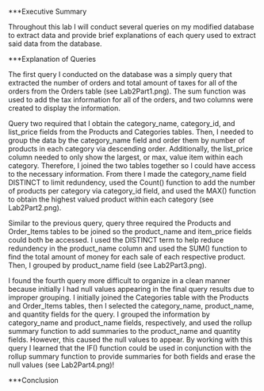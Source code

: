 ***Executive Summary

Throughout this lab I will conduct several queries on my modified database to extract data and provide brief explanations of each query used to extract said data from the database.

***Explanation of Queries

The first query I conducted on the database was a simply query that extracted the number of orders and total amount of taxes for all of the orders from the Orders table (see Lab2Part1.png). The sum function was used to add the tax information for all of the orders, and two columns were created to display the information.

Query two required that I obtain the category_name, category_id, and list_price fields from the Products and Categories tables. Then, I needed to group the data by the category_name field and order them by number of products in each category via descending order. Additionally, the list_price column needed to only show the largest, or max, value item within each category. Therefore, I joined the two tables together so I could have access to the necessary information. From there I made the category_name field DISTINCT to limit redundency, used the Count() function to add the number of products per category via category_id field, and used the MAX() function to obtain the highest valued product within each category (see Lab2Part2.png). 

Similar to the previous query, query three required the Products and Order_Items tables to be joined so the product_name and item_price fields could both be accessed. I used the DISTINCT term to help reduce redundency in the product_name column and used the SUM() function to find the total amount of money for each sale of each respective product. Then, I grouped by product_name field (see Lab2Part3.png).

I found the fourth query more difficult to organize in a clean manner because initially I had null values appearing in the final query results due to improper grouping. I initially joined the Categories table with the Products and Order_Items tables, then I selected the category_name, product_name, and quantity fields for the query. I grouped the information by category_name and product_name fields, respectively, and used the rollup summary function to add summaries to the product_name and quantity fields. However, this caused the null values to appear. By working with this query I learned that the IF() function could be used in conjunction with the rollup summary function to provide summaries for both fields and erase the null values (see Lab2Part4.png)! 



***Conclusion

